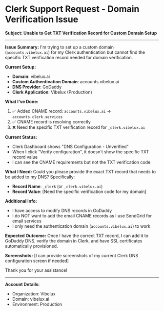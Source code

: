 # Clerk Support Request - Domain Verification Issue

**Subject: Unable to Get TXT Verification Record for Custom Domain Setup**

---

**Issue Summary:**
I'm trying to set up a custom domain (`accounts.vibelux.ai`) for my Clerk authentication but cannot find the specific TXT verification record needed for domain verification.

**Current Setup:**
- **Domain**: vibelux.ai
- **Custom Authentication Domain**: accounts.vibelux.ai
- **DNS Provider**: GoDaddy
- **Clerk Application**: Vibelux (Production)

**What I've Done:**
1. ✅ Added CNAME record: `accounts.vibelux.ai` → `accounts.clerk.services`
2. ✅ CNAME record is resolving correctly
3. ❌ Need the specific TXT verification record for `_clerk.vibelux.ai`

**Current Status:**
- Clerk Dashboard shows "DNS Configuration - Unverified"
- When I click "Verify configuration", it doesn't show the specific TXT record value
- I can see the CNAME requirements but not the TXT verification code

**What I Need:**
Could you please provide the exact TXT record that needs to be added to my DNS? Specifically:
- **Record Name**: `_clerk` (or `_clerk.vibelux.ai`)
- **Record Value**: [Need the specific verification code for my domain]

**Additional Info:**
- I have access to modify DNS records in GoDaddy
- I do NOT want to add the email CNAME records as I use SendGrid for email services
- I only need the authentication domain (`accounts.vibelux.ai`) to work

**Expected Outcome:**
Once I have the correct TXT record, I can add it to GoDaddy DNS, verify the domain in Clerk, and have SSL certificates automatically provisioned.

**Screenshots:**
[I can provide screenshots of my current Clerk DNS configuration screen if needed]

Thank you for your assistance!

---

**Account Details:**
- Organization: Vibelux
- Domain: vibelux.ai
- Environment: Production